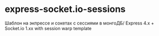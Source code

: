 # express-socket.io-sessions
Шаблон на экпрессе и сокетах с сессиями в монгоДБ/ Express 4.x + Socket.io 1.xx with session warp template
